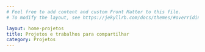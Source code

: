 ```yaml
---
# Feel free to add content and custom Front Matter to this file.
# To modify the layout, see https://jekyllrb.com/docs/themes/#overriding-theme-defaults

layout: home-projetos
title: Projetos e trabalhos para compartilhar
category: Projetos
---
```

